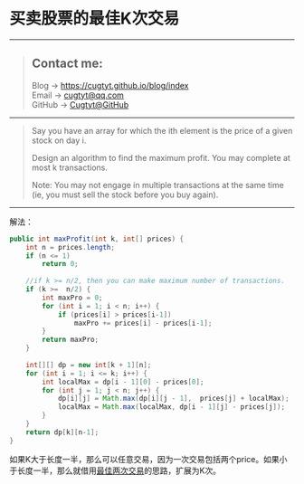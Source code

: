 # 买卖股票的最佳K次交易

---
> ## Contact me:
> Blog -> <https://cugtyt.github.io/blog/index>  
> Email -> <cugtyt@qq.com>  
> GitHub -> [Cugtyt@GitHub](https://github.com/Cugtyt)

---

> Say you have an array for which the ith element is the price of a given stock on day i.
>
> Design an algorithm to find the maximum profit. You may complete at most k transactions.
> 
> Note:
> You may not engage in multiple transactions at the same time (ie, you must sell the stock before you buy again).

---

解法：

``` java
public int maxProfit(int k, int[] prices) {
    int n = prices.length;
    if (n <= 1)
        return 0;
	
    //if k >= n/2, then you can make maximum number of transactions.
    if (k >=  n/2) {
        int maxPro = 0;
        for (int i = 1; i < n; i++) {
            if (prices[i] > prices[i-1])
                maxPro += prices[i] - prices[i-1];
        }
        return maxPro;
    }
	
    int[][] dp = new int[k + 1][n];
    for (int i = 1; i <= k; i++) {
    	int localMax = dp[i - 1][0] - prices[0];
    	for (int j = 1; j < n; j++) {
            dp[i][j] = Math.max(dp[i][j - 1],  prices[j] + localMax);
            localMax = Math.max(localMax, dp[i - 1][j] - prices[j]);
    	}
    }
    return dp[k][n-1];
}
```

如果K大于长度一半，那么可以任意交易，因为一次交易包括两个price。如果小于长度一半，那么就借用[最佳两次交易](https://cugtyt.github.io/blog/algo/2018/201802281555)的思路，扩展为K次。